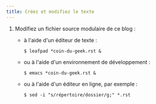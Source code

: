 ```yaml
---
title: Créez et modifiez le texte
---
```


1.  Modifiez un fichier source modulaire de ce blog :
    -   à l'aide d'un éditeur de texte :

        ``` console
        $ leafpad *coin-du-geek.rst &
        ```

    -   ou à l'aide d'un environnement de développement :

        ``` console
        $ emacs *coin-du-geek.rst &
        ```

    -   ou à l'aide d'un éditeur en ligne, par exemple :

        ``` console
        $ sed -i "s/répertoire/dossier/g;" *.rst
        ```
